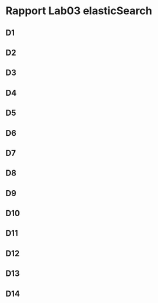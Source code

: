 # Rapport Lab03 elasticSearch

## D1

## D2

## D3

## D4

## D5

## D6

## D7

## D8

## D9

## D10

## D11

## D12

## D13

## D14